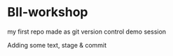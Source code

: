 # BII-workshop
my first repo made as git version control demo session

Adding some text, stage & commit
